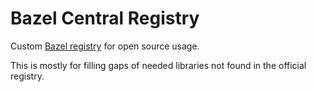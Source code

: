 # Bazel Central Registry

Custom [Bazel registry](https://bazel.build/external/registry) for open source usage.

This is mostly for filling gaps of needed libraries not found in the official registry.
